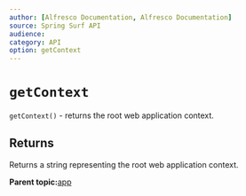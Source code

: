 ```yaml
---
author: [Alfresco Documentation, Alfresco Documentation]
source: Spring Surf API
audience: 
category: API
option: getContext
---
```


# `getContext`

`getContext()` - returns the root web application context.

## Returns

Returns a string representing the root web application context.

**Parent topic:**[app](../references/APISurf-App-app.md)

